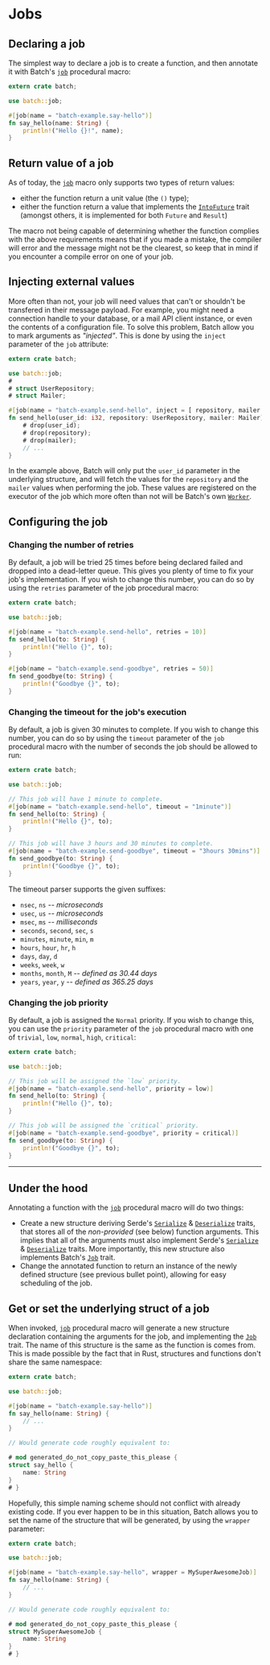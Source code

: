 # Jobs

## Declaring a job

The simplest way to declare a job is to create a function, and then annotate it with Batch's [`job`] procedural macro:

```rust
extern crate batch;

use batch::job;

#[job(name = "batch-example.say-hello")]
fn say_hello(name: String) {
	println!("Hello {}!", name);
}
```

## Return value of a job

As of today, the [`job`] macro only supports two types of return values:

* either the function return a unit value (the `()` type);
* either the function return a value that implements the [`IntoFuture`] trait (amongst others, it is implemented for both `Future` and `Result`)

The macro not being capable of determining whether the function complies with the above requirements means that if you made a mistake, the compiler will error and the message might not be the clearest, so keep that in mind if you encounter a compile error on one of your job.

## Injecting external values

More often than not, your job will need values that can't or shouldn't be transfered in their message payload. For example, you might need a connection handle to your database, or a mail API client instance, or even the contents of a configuration file. To solve this problem, Batch allow you to mark arguments as *"injected"*. This is done by using the `inject` parameter of the `job` attribute:

```rust
extern crate batch;

use batch::job;
#
# struct UserRepository;
# struct Mailer;

#[job(name = "batch-example.send-hello", inject = [ repository, mailer ])]
fn send_hello(user_id: i32, repository: UserRepository, mailer: Mailer) {
	# drop(user_id);
	# drop(repository);
	# drop(mailer);
	// ...
}
```

In the example above, Batch will only put the `user_id` parameter in the underlying structure, and will fetch the values for the `repository` and the `mailer` values when performing the job. These values are registered on the executor of the job which more often than not will be Batch's own [`Worker`].

## Configuring the job

### Changing the number of retries

By default, a job will be tried 25 times before being declared failed and dropped into a dead-letter queue. This gives you plenty of time to fix your job's implementation. If you wish to change this number, you can do so by using the `retries` parameter of the job procedural macro:

```rust
extern crate batch;

use batch::job;

#[job(name = "batch-example.send-hello", retries = 10)]
fn send_hello(to: String) {
	println!("Hello {}", to);
}

#[job(name = "batch-example.send-goodbye", retries = 50)]
fn send_goodbye(to: String) {
	println!("Goodbye {}", to);
}
```

### Changing the timeout for the job's execution

By default, a job is given 30 minutes to complete. If you wish to change this number, you can do so by using the `timeout` parameter of the `job` procedural macro with the number of seconds the job should be allowed to run:

```rust
extern crate batch;

use batch::job;

// This job will have 1 minute to complete.
#[job(name = "batch-example.send-hello", timeout = "1minute")]
fn send_hello(to: String) {
	println!("Hello {}", to);
}

// This job will have 3 hours and 30 minutes to complete.
#[job(name = "batch-example.send-goodbye", timeout = "3hours 30mins")]
fn send_goodbye(to: String) {
	println!("Goodbye {}", to);
}
```

The timeout parser supports the given suffixes:

* `nsec`, `ns` *-- microseconds*
* `usec`, `us` *-- microseconds*
* `msec`, `ms` *-- milliseconds*
* `seconds`, `second`, `sec`, `s`
* `minutes`, `minute`, `min`, `m`
* `hours`, `hour`, `hr`, `h`
* `days`, `day`, `d`
* `weeks`, `week`, `w`
* `months`, `month`, `M` *-- defined as 30.44 days*
* `years`, `year`, `y` *-- defined as 365.25 days*


### Changing the job priority

By default, a job is assigned the `Normal` priority. If you wish to change this, you can use the `priority` parameter of the `job` procedural macro with one of `trivial`, `low`, `normal`, `high`, `critical`:

```rust
extern crate batch;

use batch::job;

// This job will be assigned the `low` priority.
#[job(name = "batch-example.send-hello", priority = low)]
fn send_hello(to: String) {
	println!("Hello {}", to);
}

// This job will be assigned the `critical` priority.
#[job(name = "batch-example.send-goodbye", priority = critical)]
fn send_goodbye(to: String) {
	println!("Goodbye {}", to);
}
```

---

## Under the hood

Annotating a function with the [`job`] procedural macro will do two things:

* Create a new structure deriving Serde's [`Serialize`] & [`Deserialize`] traits, that stores all of the *non-provided* (see below) function arguments. This implies that all of the arguments must also implement Serde's [`Serialize`] & [`Deserialize`] traits. More importantly, this new structure also implements Batch's [`Job`] trait.
* Change the annotated function to return an instance of the newly defined structure (see previous bullet point), allowing for easy scheduling of the job.

## Get or set the underlying struct of a job

When invoked, [`job`] procedural macro will generate a new structure declaration containing the arguments for the job, and implementing the [`Job`] trait. The name of this structure is the same as the function is comes from. This is made possible by the fact that in Rust, structures and functions don't share the same namespace:

```rust
extern crate batch;

use batch::job;

#[job(name = "batch-example.say-hello")]
fn say_hello(name: String) {
	// ...
}

// Would generate code roughly equivalent to:

# mod generated_do_not_copy_paste_this_please {
struct say_hello {
	name: String
}
# }
```

Hopefully, this simple naming scheme should not conflict with already existing code. If you ever happen to be in this situation, Batch allows you to set the name of the structure that will be generated, by using the `wrapper` parameter:

```rust
extern crate batch;

use batch::job;

#[job(name = "batch-example.say-hello", wrapper = MySuperAwesomeJob)]
fn say_hello(name: String) {
	// ...
}

// Would generate code roughly equivalent to:

# mod generated_do_not_copy_paste_this_please {
struct MySuperAwesomeJob {
	name: String
}
# }
```


[`job`]: https://docs.rs/batch/0.2/index.html
[`IntoFuture`]: https://docs.rs/futures/0.1/futures/future/trait.IntoFuture.html
[`Worker`]: ./worker/index.html
[`Serialize`]: https://docs.serde.rs/serde/trait.Serialize.html
[`Deserialize`]: https://docs.serde.rs/serde/trait.Deserialize.html
[`Job`]: https://docs.rs/batch/0.2/index.html
